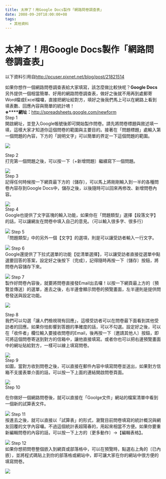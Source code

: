```yaml
---
title: 太神了！用Google Docs製作「網路問卷調查表」
date: 2008-09-20T18:00:00+08
tags:
  - 其他資料
---
```

# 太神了！用Google Docs製作「網路問卷調查表」

以下資料引用自<http://pcuser.pixnet.net/blog/post/21821514>  
  
如果你想作一個網路問卷調查表給大家填寫，該怎麼做比較快呢？**Google Docs**另外提供一個相當簡單、好用的網路問卷調查表，做好之後就不用再到處郵寄Word檔或Excel檔囉，直接把網址給對方，填好之後我們馬上可以在網路上看到填表數、回應內容與簡單的統計唷！   
**※****網址：**<http://spreadsheets.google.com/newform>  
 Step 1  
開啟網址，並登入Google帳號後即可開始製作問卷。請先將問卷標題與敘述填一填，這樣大家才知道你這個問卷的範圍與主要目的。接著在「問題標題」處輸入第一個問題的內容，下方的「說明文字」可以簡單的界定一下這個問題的範圍。

 [![](http://pic.pimg.tw/pcuser/48d15b2263a82.png)](http://pcuser.pixnet.net/album/photo/101075082) 

  Step 2  
打完第一個問題之後，可以按一下〔+新增問題〕繼續寫下一個問題。

[![](http://pic.pimg.tw/pcuser/48d15b24dc94e.png)](http://pcuser.pixnet.net/album/photo/101075083)  
 Step 3  
記得任何時候按一下網頁最下方的〔儲存〕，可以馬上將剛剛輸入到一半的各種問卷內容存到Google Docs中，儲存之後，以後隨時可以回來再修改、新增問卷內容。

[![](http://pic.pimg.tw/pcuser/48d15b2798b2e.png)](http://pcuser.pixnet.net/album/photo/101075084)  
 Step 4  
Google也提供了文字區塊的輸入功能，如果你在「問題類型」選擇【段落文字】的話，可以讓網友在問卷中填入自己的意見。（可以輸入很多字、很多行）

 [](http://pcuser.pixnet.net/album/photo/101075086)[![](http://pic.pimg.tw/pcuser/48d15b2a59c86.png)](http://pcuser.pixnet.net/album/photo/101075085) Step 5  
「問題類型」中的另外一個【文字】的選項，則是可以讓受訪者輸入一行文字。

 [![](http://pic.pimg.tw/pcuser/48d15b2ce9daa.png)](http://pcuser.pixnet.net/album/photo/101075086) Step 6  
Google還提供了下拉式選單的功能【從清單選擇】，可以讓受訪者直接從選單中點選要回答的答案，設定好之後按下〔完成〕，記得隨時再按一下〔儲存〕按鈕，將問卷內容儲存下來。

 [![](http://pic.pimg.tw/pcuser/48d15b2f9bede.png)](http://pcuser.pixnet.net/album/photo/101075087) Step 7  
製作好問卷內容後，就要將問卷直接發Email出去囉！以按一下網頁最上方的〔預覽並傳送〕的選單，進去之後，右半邊會顯示問卷的預覽畫面，左半邊則是提供問卷發送與設定功能。

 [![](http://pic.pimg.tw/pcuser/48d15b332dac0.png)](http://pcuser.pixnet.net/album/photo/101075089) 

  
Step 8  
我們可以勾選「讓人們檢視現有回應」，這樣受訪者可以在問卷最下面看到其他受訪者的回應。如果你怕影響到答題的準確度的話，可以不勾選。設定好之後，可以在「收件者」欄位輸入要接收問卷的Email，後再按一下〔邀請其他人〕按鈕，即可將這個問卷寄送到對方的信箱中，讓他直接填寫。或者你也可以把右邊預覽畫面中的網址貼給對方，一樣可以線上填寫問卷。

[![](http://pic.pimg.tw/pcuser/48d15b36c22b3.png)](http://pcuser.pixnet.net/album/photo/101075090)  
 Step 9  
如圖，當對方收到問卷之後，可以直接在郵件內容中填寫問卷並送出，如果對方信箱不支援表單介面的話，可以按一下上面的連結開啟問卷頁面。

[![](http://pic.pimg.tw/pcuser/48d15b3b0c194.png)](http://pcuser.pixnet.net/album/photo/101075096)  
 Step 10

在你做好一個網路問卷後，就可以直接在「Goolge文件」網站的檔案清單中看到一個新的試算表文件。

 [![](http://pic.pimg.tw/pcuser/48d15b3e57638.png)](http://pcuser.pixnet.net/album/photo/101075097) Step 11  
按進去之後，就可以直接以「試算表」的形式，瀏覽目前問卷填寫的統計概況與網友回覆的文字內容囉。不過這個統計表超陽春的，用起來相當不方便。如果你要重新編輯問卷的內容的話，可以按一下上方的〔更多動作〕→【編輯表格】。

 [![](http://pic.pimg.tw/pcuser/48d15b41d7a71.png)](http://pcuser.pixnet.net/album/photo/101075098) Step 12  
如果你想把問卷整個嵌入到網頁或部落格中，可以在預覽時，點選右上角的〔已內嵌〕，並將程式碼貼上到你的部落格或網站中，即可讓大家在你的網站中很方便的填寫問卷。 

[![](http://pic.pimg.tw/pcuser/48d15b4553fa9.png)](http://pcuser.pixnet.net/album/photo/101075099)
